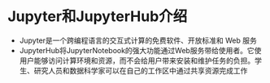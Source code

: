 # Jupyter和JupyterHub介绍

* Jupyter是一个跨编程语言的交互式计算的免费软件、开放标准和 Web 服务
* JupyterHub将JupyterNotebook的强大功能通过Web服务带给使用者。它使用户能够访问计算环境和资源，而不会给用户带来安装和维护任务的负担。学生、研究人员和数据科学家可以在自己的工作区中通过共享资源完成工作
